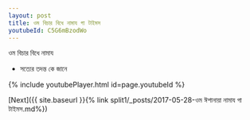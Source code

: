 ```yaml
---
layout: post
title: ওম বিচার বিধে নামায গা টাইমস
youtubeId: C5G6mBzodWo
---
```

 
 
 ওম বিচার বিধে নামায  
 
 -  সত্যের তদন্ত কে জানে 
 
  
 
  
 
 
 
 
 
 


{% include youtubePlayer.html id=page.youtubeId %}
 
[Next]({{ site.baseurl }}{% link  split1/_posts/2017-05-28-ওম ঈশানায়া নামায গা টাইমস.md%})
 
